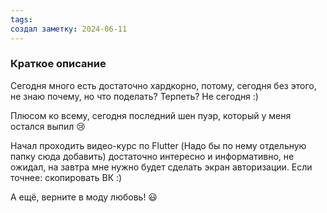 ```yaml
---
tags: 
создал заметку: 2024-06-11
---
```

### Краткое описание

Сегодня много есть достаточно хардкорно, потому, сегодня без этого, не знаю почему, но что поделать? Терпеть? Не сегодня :)

Плюсом ко всему, сегодня последний шен пуэр, который у меня остался выпил 😢

Начал проходить видео-курс по Flutter (Надо бы по нему отдельную папку сюда добавить) достаточно интересно и информативно, не ожидал, на завтра мне нужно будет сделать экран авторизации. Если точнее: скопировать ВК :)

А ещё, верните в моду любовь! 😃